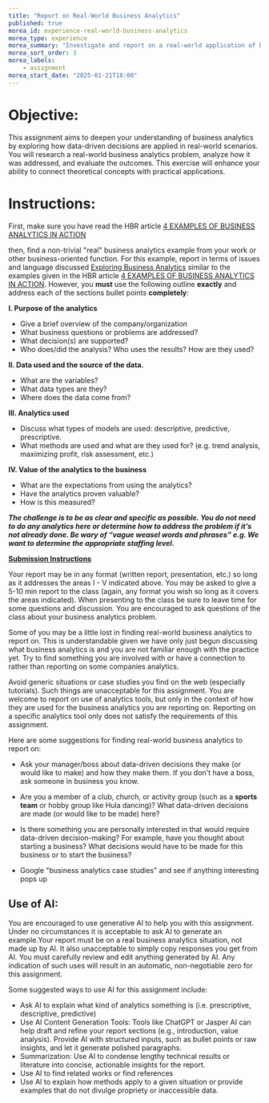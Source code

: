 ```yaml
---
title: "Report on Real-World Business Analytics"
published: true
morea_id: experience-real-world-business-analytics
morea_type: experience
morea_summary: "Investigate and report on a real-world application of business analytics."
morea_sort_order: 3
morea_labels: 
    - assignment
morea_start_date: "2025-01-21T18:00"
---
```


# Objective:
This assignment aims to deepen your understanding of business analytics by exploring how data-driven decisions are applied in real-world scenarios. You will research a real-world business analytics problem, analyze how it was addressed, and evaluate the outcomes. This exercise will enhance your ability to connect theoretical concepts with practical applications.

# Instructions:
First, make sure you have read the HBR article [4 EXAMPLES OF BUSINESS ANALYTICS IN ACTION](https://online.hbs.edu/blog/post/business-analytics-examples) 

then, find a non-trivial "real" business analytics example from your work or other business-oriented function. For this example, report in terms of issues and language discussed [Exploring Business Analytics](experience-exploring-bi-analytics.html) similar to the examples given in the HBR article [4 EXAMPLES OF BUSINESS ANALYTICS IN ACTION](https://online.hbs.edu/blog/post/business-analytics-examples). However, you **must** use the following outline **exactly** and address each of the sections bullet points **completely**:

**I. Purpose of the analytics**

- Give a brief overview of the company/organization
- What business questions or problems are addressed? 
- What decision(s) are supported? 
- Who does/did the analysis? Who uses the results? How are they used?

**II. Data used and the source of the data.**

- What are the variables? 
- What data types are they? 
- Where does the data come from?

**III. Analytics used**

- Discuss what types of models are used: descriptive, predictive, prescriptive. 
- What methods are used and what are they used for? (e.g. trend analysis, maximizing profit, risk assessment, etc.)

**IV. Value of the analytics to the business**

- What are the expectations from using the analytics? 
- Have the analytics proven valuable? 
- How is this measured?

**_The challenge is to be as clear and specific as possible. You do not need to **do** any analytics here or determine how to address the problem if it’s not already done. Be wary of “vague weasel words and phrases” e.g. We want to determine the appropriate staffing level._**



**<span style="text-decoration:underline;">Submission Instructions</span>**

Your report may be in any format (written report, presentation, etc.) so long as it addresses the areas I - V indicated above. You may be asked to give a 5-10 min report to the class (again, any format you wish so long as it covers the areas indicated). When presenting to the class be sure to leave time for some questions and discussion. You are encouraged to ask questions of the class about your business analytics problem.

Some of you may be a little lost in finding real-world business analytics to report on. This is understandable given we have only just begun discussing what business analytics is and you are not familiar enough with the practice yet. Try to find something you are involved with or have a connection to rather than reporting on some companies analytics. 

Avoid generic situations or case studies you find on the web (especially tutorials). Such things are unacceptable for this assignment. You are welcome to report on use of analytics tools, but only in the context of how they are used for the business analytics you are reporting on. Reporting on a specific analytics tool only does not satisfy the requirements of this assignment. 

Here are some suggestions for finding real-world business analytics to report on:

- Ask your manager/boss about data-driven decisions they make (or would like to make) and how they make them. If you don't have a boss, ask someone in business you know.

- Are you a member of a club, church, or activity group (such as a **sports team** or hobby group like Hula dancing)? What data-driven decisions are made (or would like to be made) here?

- Is there something you are personally interested in that would require data-driven decision-making? For example, have you thought about starting a business? What decisions would have to be made for this business or to start the business?

- Google "business analytics case studies" and see if anything interesting pops up  

## Use of AI:
You are encouraged to use generative AI to help you with this assignment. Under no circumstances it is acceptable to ask AI to generate an example.Your report must be on a real business analytics situation, not made up by AI. It also unacceptable to simply copy responses you get from AI. You must carefully review and edit anything generated by AI. Any indication of such uses will result in an automatic, non-negotiable zero for this assignment.

Some suggested ways to use AI for this assignment include:
- Ask AI to explain what kind of analytics something is (i.e. prescriptive, descriptive, predictive)
- Use AI Content Generation Tools: Tools like ChatGPT or Jasper AI can help draft and refine your report sections (e.g., introduction, value analysis). Provide AI with structured inputs, such as bullet points or raw insights, and let it generate polished paragraphs.
- Summarization: Use AI to condense lengthy technical results or literature into concise, actionable insights for the report.
- Use AI to find related works or find references 
- Use AI to explain how methods apply to a given situation or provide examples that do not divulge propriety or inaccessible data.